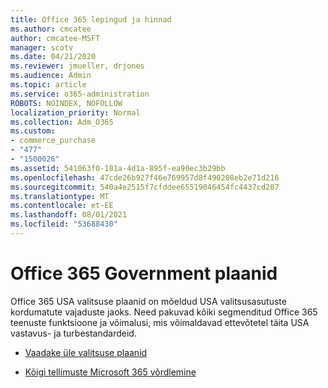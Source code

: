 ```yaml
---
title: Office 365 lepingud ja hinnad
ms.author: cmcatee
author: cmcatee-MSFT
manager: scotv
ms.date: 04/21/2020
ms.reviewer: jmueller, drjones
ms.audience: Admin
ms.topic: article
ms.service: o365-administration
ROBOTS: NOINDEX, NOFOLLOW
localization_priority: Normal
ms.collection: Adm_O365
ms.custom:
- commerce_purchase
- "477"
- "1500026"
ms.assetid: 541063f0-181a-4d1a-895f-ea90ec3b29bb
ms.openlocfilehash: 47cde26b927f46e769957d8f490208eb2e71d216
ms.sourcegitcommit: 540a4e2515f7cfddee65519046454fc4437cd287
ms.translationtype: MT
ms.contentlocale: et-EE
ms.lasthandoff: 08/01/2021
ms.locfileid: "53688430"
---
```

# <a name="office-365-government-plans"></a>Office 365 Government plaanid

Office 365 USA valitsuse plaanid on mõeldud USA valitsusasutuste kordumatute vajaduste jaoks. Need pakuvad kõiki segmenditud Office 365 teenuste funktsioone ja võimalusi, mis võimaldavad ettevõtetel täita USA vastavus- ja turbestandardeid.
  
- [Vaadake üle valitsuse plaanid](https://products.office.com/government/compare-office-365-government-plans)

- [Kõigi tellimuste Microsoft 365 võrdlemine](https://products.office.com/business/compare-more-office-365-for-business-plans)